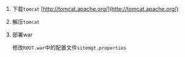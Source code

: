 1. 下载`tomcat` [http://tomcat.apache.org/](http://tomcat.apache.org/)
2. 解压`tomcat`
3. 部署war

    修改`ROOT.war`中的配置文件`sitemgt.properties`
    
    



